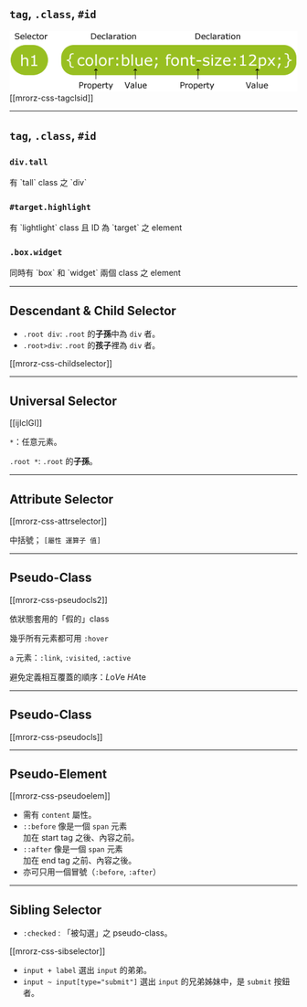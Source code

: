 `tag`, `.class`, `#id`
-----------------
![Selection and declaration](images/css/selector.gif?borderless)
[[mrorz-css-tagclsid]] 

---

`tag`, `.class`, `#id`
-----------------
<div class="fragment">
  <h3><code>div.tall</code></h3>
  <p>有 `tall` class 之 `div`</p>
  <div class="fragment">
    <h3><code>#target.highlight</code></h3>
    <p>有 `lightlight` class 且 ID 為 `target` 之 element</p>
  </div>
  <div class="fragment">
    <h3><code>.box.widget</code></h3>
    <p>同時有 `box` 和 `widget` 兩個 class 之 element</p>
  </div>
</div>

---

Descendant & Child Selector
---------------------------

* `.root div`: `.root` 的**子孫**中為 `div` 者。
* `.root>div`: `.root` 的**孩子**裡為 `div` 者。

[[mrorz-css-childselector]]

---

Universal Selector
------------------

[[ijIcIGI]]

`*`：任意元素。

`.root *`: `.root` 的**子孫**。

---

Attribute Selector
------------------

[[mrorz-css-attrselector]]

中括號； `[屬性 運算子 值]`

---

Pseudo-Class
------------

[[mrorz-css-pseudocls2]]

依狀態套用的「假的」class

幾乎所有元素都可用 `:hover`

`a` 元素：`:link`, `:visited`, `:active`



避免定義相互覆蓋的順序：*L*o*V*e *HA*te

---

Pseudo-Class
------------

[[mrorz-css-pseudocls]]

---

Pseudo-Element
------------

[[mrorz-css-pseudoelem]]

* 需有 `content` 屬性。
* `::before` 像是一個 `span` 元素<br>
  加在 start tag 之後、內容之前。
* `::after` 像是一個 `span` 元素<br>
  加在 end tag 之前、內容之後。 
* 亦可只用一個冒號（`:before`, `:after`）

---

Sibling Selector
----------------

* `:checked` : 「被勾選」之 pseudo-class。

[[mrorz-css-sibselector]]

* `input + label` 選出 `input` 的弟弟。
* `input ~ input[type="submit"]` 選出 `input` 的兄弟姊妹中，是 `submit` 按鈕者。